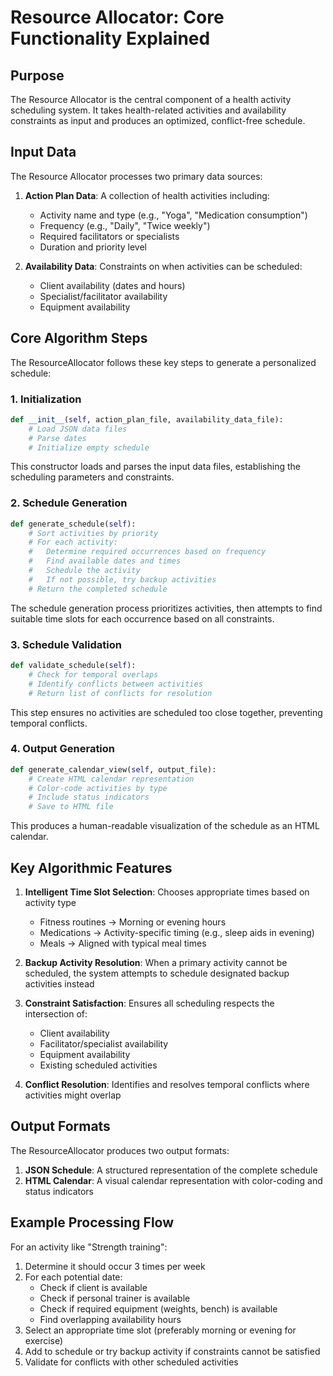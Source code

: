 # Resource Allocator: Core Functionality Explained

## Purpose

The Resource Allocator is the central component of a health activity scheduling system. It takes health-related activities and availability constraints as input and produces an optimized, conflict-free schedule.

## Input Data

The Resource Allocator processes two primary data sources:

1. **Action Plan Data**: A collection of health activities including:
   - Activity name and type (e.g., "Yoga", "Medication consumption")
   - Frequency (e.g., "Daily", "Twice weekly")
   - Required facilitators or specialists
   - Duration and priority level

2. **Availability Data**: Constraints on when activities can be scheduled:
   - Client availability (dates and hours)
   - Specialist/facilitator availability
   - Equipment availability

## Core Algorithm Steps

The ResourceAllocator follows these key steps to generate a personalized schedule:

### 1. Initialization
```python
def __init__(self, action_plan_file, availability_data_file):
    # Load JSON data files
    # Parse dates
    # Initialize empty schedule
```

This constructor loads and parses the input data files, establishing the scheduling parameters and constraints.

### 2. Schedule Generation
```python
def generate_schedule(self):
    # Sort activities by priority
    # For each activity:
    #   Determine required occurrences based on frequency
    #   Find available dates and times
    #   Schedule the activity
    #   If not possible, try backup activities
    # Return the completed schedule
```

The schedule generation process prioritizes activities, then attempts to find suitable time slots for each occurrence based on all constraints.

### 3. Schedule Validation
```python
def validate_schedule(self):
    # Check for temporal overlaps
    # Identify conflicts between activities
    # Return list of conflicts for resolution
```

This step ensures no activities are scheduled too close together, preventing temporal conflicts.

### 4. Output Generation
```python
def generate_calendar_view(self, output_file):
    # Create HTML calendar representation
    # Color-code activities by type
    # Include status indicators
    # Save to HTML file
```

This produces a human-readable visualization of the schedule as an HTML calendar.

## Key Algorithmic Features

1. **Intelligent Time Slot Selection**: Chooses appropriate times based on activity type
   - Fitness routines → Morning or evening hours
   - Medications → Activity-specific timing (e.g., sleep aids in evening)
   - Meals → Aligned with typical meal times

2. **Backup Activity Resolution**: When a primary activity cannot be scheduled, the system attempts to schedule designated backup activities instead

3. **Constraint Satisfaction**: Ensures all scheduling respects the intersection of:
   - Client availability
   - Facilitator/specialist availability
   - Equipment availability
   - Existing scheduled activities

4. **Conflict Resolution**: Identifies and resolves temporal conflicts where activities might overlap

## Output Formats

The ResourceAllocator produces two output formats:

1. **JSON Schedule**: A structured representation of the complete schedule
2. **HTML Calendar**: A visual calendar representation with color-coding and status indicators

## Example Processing Flow

For an activity like "Strength training":

1. Determine it should occur 3 times per week
2. For each potential date:
   - Check if client is available
   - Check if personal trainer is available
   - Check if required equipment (weights, bench) is available
   - Find overlapping availability hours
3. Select an appropriate time slot (preferably morning or evening for exercise)
4. Add to schedule or try backup activity if constraints cannot be satisfied
5. Validate for conflicts with other scheduled activities
